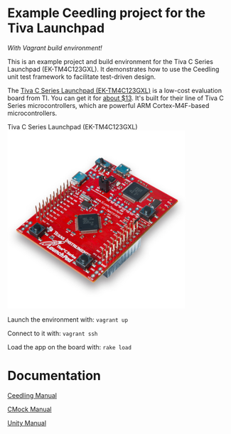 # Example Ceedling project for the Tiva Launchpad

*With Vagrant build environment!*

This is an example project and build environment for the Tiva C Series Launchpad (EK-TM4C123GXL). It demonstrates how to use the Ceedling unit test framework to facilitate test-driven design.

The [Tiva C Series Launchpad (EK-TM4C123GXL)](http://www.ti.com/ww/en/launchpad/launchpads-connected-ek-tm4c123gxl.html) is a low-cost evaluation board from TI. You can get it for [about $13](https://store.ti.com/Tiva-C-LaunchPad.aspx). It's built for their line of Tiva C Series microcontrollers, which are powerful ARM Cortex-M4F-based microcontrollers.

Tiva C Series Launchpad (EK-TM4C123GXL)
<img src="launchpad-tivac.jpg" width="400">

Launch the environment with: `vagrant up`

Connect to it with: `vagrant ssh`

Load the app on the board with: `rake load`

# Documentation

[Ceedling Manual](https://github.com/ThrowTheSwitch/Ceedling/blob/master/docs/CeedlingPacket.md)

[CMock Manual](https://github.com/ThrowTheSwitch/CMock/blob/master/docs/CMock_Summary.md)

[Unity Manual](https://github.com/ThrowTheSwitch/Unity/raw/master/docs/Unity%20Summary.pdf)
